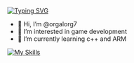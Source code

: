 <a href="https://git.io/typing-svg"><img src="https://readme-typing-svg.demolab.com?font=Quicksand&weight=900&size=35&pause=1000&color=FF0000&center=true&vCenter=true&random=false&width=435&lines=HI+my+name+is+nehad++%E2%9C%A8" alt="Typing SVG" /></a>
- 👋 Hi, I’m @orgalorg7
- 👀 I’m interested in game development
- 🌱 I’m currently learning c++ and ARM

[![My Skills](https://skillicons.dev/icons?i=aws,java,kotlin,c,cpp,gituhb,go,idea,linux,r,vscode)](https://skillicons.dev)



<!---
orgalorg7/orgalorg7 is a ✨ special ✨ repository because its `README.md` (this file) appears on your GitHub profile.
You can click the Preview link to take a look at your changes.
--->
